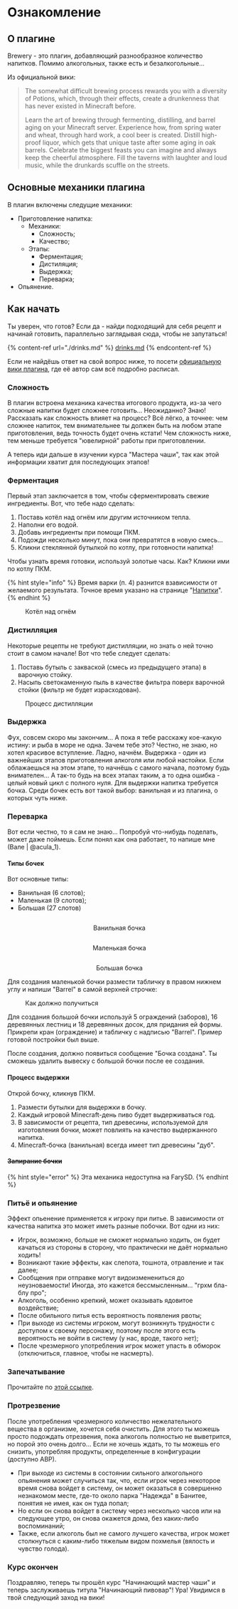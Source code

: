 # Ознакомление

## О плагине

Brewery - это плагин, добавляющий разнообразное количество напитков. Помимо алкогольных, также есть и безалкогольные...

Из официальной вики:

> The somewhat difficult brewing process rewards you with a diversity of Potions, which, through their effects, create a drunkenness that has never existed in Minecraft before.
>
> Learn the art of brewing through fermenting, distilling, and barrel aging on your Minecraft server. Experience how, from spring water and wheat, through hard work, a cool beer is created. Distill high-proof liquor, which gets that unique taste after some aging in oak barrels. Celebrate the biggest feasts you can imagine and always keep the cheerful atmosphere. Fill the taverns with laughter and loud music, while the drunkards scuffle on the streets.

## Основные механики плагина

В плагин включены следущие механики:

- Приготовление напитка:
  - Механики:
    - Сложность;
    - Качество;
  - Этапы:
    - Ферментация;
    - Дистиляция;
    - Выдержка;
    - Переварка;
- Опьянение.

## Как начать

Ты уверен, что готов? Если да - найди подходящий для себя рецепт и начинай готовить, параллельно заглядывая сюда, чтобы не запутаться!

{% content-ref url="./drinks.md" %}
[drinks.md](./drinks.md)
{% endcontent-ref %}

Если не найдёшь ответ на свой вопрос ниже, то посети [официальную вики плагина](https://github.com/DieReicheErethons/Brewery/wiki), где её автор сам всё подробно расписал.

### Сложность

В плагин встроена механика качества итогового продукта, из-за чего сложные напитки будет сложнее готовить... Неожиданно? Знаю! Рассказать как сложность влияет на процесс? Всё лёгко, а точнее: чем сложнее напиток, тем внимательнее ты должен быть на любом этапе приготовления, ведь точность будет очень кстати! Чем сложность ниже, тем меньше требуется "ювелирной" работы при приготовлении.

А теперь иди дальше в изучении курса "Мастера чаши", так как этой информации хватит для последующих этапов!

### Ферментация

Первый этап заключается в том, чтобы сферментировать свежие ингредиенты. Вот, что тебе надо сделать:

1. Поставь котёл над огнём или другим источником тепла.
2. Наполни его водой.
3. Добавь ингредиенты при помощи ПКМ.
4. Подожди несколько минут, пока они превратятся в новую смесь...
5. Кликни стеклянной бутылкой по котлу, при готовности напитка!

Чтобы узнать время готовки, используй золотые часы. Как? Кликни ими по котлу ПКМ.

{% hint style="info" %}
Время варки (п. 4) разнится взависимости от желаемого результата. Точное время указано на странице "[Напитки](./drinks.md)".
{% endhint %}

<figure><img src="https://camo.githubusercontent.com/a51c413b524561ce21f200d78b9759f5836e1b5f153392dbb7a373b892cb9c92/687474703a2f2f692e696d6775722e636f6d2f3144636c6e31392e706e67" alt=""><figcaption>Котёл над огнём</figcaption></figure>

### Дистилляция

Некоторые рецепты не требуют дистилляции, но знать о ней точно стоит в самом начале! Вот что тебе следует сделать:

1. Поставь бутыль с закваской (смесь из предыдущего этапа) в варочную стойку.
2. Насыпь светокаменную пыль в качестве фильтра поверх варочной стойки (фильтр не будет израсходован).

<figure><img src="https://camo.githubusercontent.com/695e134609da62c0e797cfd4ef3ae3c75804c0cce250efcbb0221cd54109f9d7/687474703a2f2f692e696d6775722e636f6d2f524a4b563958732e706e67" alt=""><figcaption>Процесс дистилляции</figcaption></figure>

### Выдержка

Фух, совсем скоро мы закончим... А пока я тебе расскажу кое-какую истину: и рыба в море не одна. Зачем тебе это? Честно, не знаю, но хотел красивое вступление. Ладно, начнём. Выдержка - один из важнейших этапов приготовления алкоголя или любой настойки. Если облажаешься на этом этапе, то начнёшь с самого начала, поэтому будь внимателен... А так-то будь на всех этапах таким, а то одна ошибка - целый новый цикл с полного нуля. Для выдержки напитка требуется бочка. Среди бочек есть вот такой выбор: ванильная и из плагина, о которых чуть ниже.

### Переварка

Вот если честно, то я сам не знаю... Попробуй что-нибудь поделать, может даже поймешь. Если понял как она работает, то напише мне (Вале | @acula_1).

#### Типы бочек

Вот основные типы:

- Ванильная (6 слотов);
- Маленькая (9 слотов);
- Большая (27 слотов)

<div align="center" data-full-width="true">

<figure><img src="https://camo.githubusercontent.com/f6692fb86fdcb4c47faae315e2cc1dd129365222db5c81fc470752e5379d330d/68747470733a2f2f67616d6570656469612e637572736563646e2e636f6d2f6d696e6563726166745f64655f67616d6570656469612f7468756d622f332f33332f466173732e706e672f31353070782d466173732e706e673f76657273696f6e3d6564386263393832323739353330656134366461633762393332656331623836" alt=""><figcaption><p>Ванильная бочка</p></figcaption></figure>

<figure><img src="https://camo.githubusercontent.com/72b19a687db21cb6c33274de328f87e4ad12b513e856cb67c7b541d3c9d41e4c/68747470733a2f2f696d6775722e636f6d2f426b4e736935342e706e67" alt=""><figcaption><p>Маленькая бочка</p></figcaption></figure>

<figure><img src="https://camo.githubusercontent.com/86be3e4a6ab7d08c34138491178c3aa837dcfaf11fe42ceb8b0bc5c4cc3794b4/68747470733a2f2f696d6775722e636f6d2f6b336834716a302e706e67" alt=""><figcaption><p>Большая бочка</p></figcaption></figure>

</div>

Для создания маленькой бочки размести табличку в правом нижнем углу и напиши "Barrel" в самой верхней строчке:

<figure><img src="https://camo.githubusercontent.com/77eb79971b0a28805fafab0d1803dc467873abcb8f756fe8edbec4e679ef0aa5/687474703a2f2f692e696d6775722e636f6d2f754970436678412e706e67" alt=""><figcaption>Как должно получиться</figcaption></figure>

Для создания большой бочки используй 5 ограждений (заборов), 16 деревянных лестниц и 18 деревянных досок, для придания ей формы. Прикрепи кран (ограждение) и табличку с надписью "Barrel". Пример готовой постройки был выше.

После создания, должно появиться сообщение "Бочка создана". Ты сможешь удалить вывеску с большой бочки после ее создания.

#### Процесс выдержки

Открой бочку, кликнув ПКМ.

1. Размести бутылки для выдержки в бочку.
2. Каждый игровой Minecraft-день пиво будет выдерживаться год.
3. В зависимости от рецепта, тип древесины, используемой для изготовления бочки, может повлиять на качество выдержанного напитка.
4. Minecraft-бочка (ванильная) всегда имеет тип древесины "дуб".

#### ~~Запирание бочки~~

{% hint style="error" %}
Эта механика недоступна на FarySD.
{% endhint %}

### Питьё и опьянение

Эффект опьенение применяется к игроку при питье. В зависимости от качества напитка это может иметь разные побочки. Вот одни из них:

- Игрок, возможно, больше не сможет нормально ходить, он будет качаться из стороны в сторону, что практически не даёт нормально ходить!
- Возникают такие эффекты, как слепота, тошнота, отравление и так далее;
- Сообщения при отправке могут видоизменениться до неузноваемости! Иногда, это кажется бессмысленным... "грхм бла-блу про";
- Алкоголь, особенно крепкий, может оказывать ядовитое воздействие;
- После обильного питья есть вероятность появления рвоты;
- При выходе из системы игроком, могут возникнуть трудности с доступом к своему персонажу, поэтому после этого есть вероятность не войти в систему (у нас, вроде, такого нет);
- После чрезмерного употребления игрок может упасть в обморок (отключиться, главное, чтобы не насмерть).

### Запечатывание

Прочитайте по [этой ссылке](https://github.com/DieReicheErethons/Brewery/wiki/Usage#brew-sealing---for-shop-plugins).

### Протрезвение

После употребления чрезмерного количество нежелательного вещества в организме, хочется себя очистить. Для этого ты можешь просто подождать отрезвения, пока алкоголь полностью не выветрится, но порой это очень долго... Если не хочешь ждать, то ты можешь его снизить, употребляя продукты, определенные в конфигурации (доступно АВР).

- При выходе из системы в состоянии сильного алкогольного опьянения может случиться так, что, если игрок через некоторое время снова войдет в систему, он может оказаться в совершенно незнакомом месте, где-то около парка "Надежда" в Банитее, понятия не имея, как он туда попал;
- Но если он снова войдет в систему через несколько часов или на следующее утро, он снова окажется дома, без каких-либо воспоминаний;
- Также, если алкоголь был не самого лучшего качества, игрок может столкнуться с каким-либо тяжелым видом похмелья (вялость и чувство голода).

### Курс окончен

Поздравляю, теперь ты прошёл курс "Начинающий мастер чаши" и теперь заслуживаешь титула "Начинающий пивовар"! Ура! Увидимся в твой следующий заход на вики!

